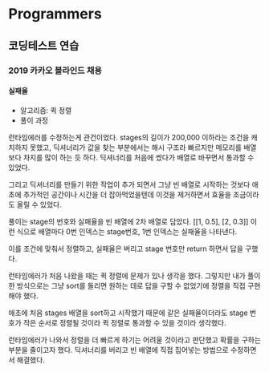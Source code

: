 # Programmers

## 코딩테스트 연습 

### 2019 카카오 블라인드 채용

#### 실패율

- 알고리즘:  퀵 정렬
- 풀이 과정

런타임에러를 수정하는게 관건이었다. stages의 길이가 200,000 이하라는 조건을 캐치하지 못했고, 딕셔너리가 값을 찾는 부분에서는 해시 구조라 빠르지만 메모리를 배열 보다 차지를 많이 하는 듯 하다. 딕셔너리를 처음에 썼다가 배열로 바꾸면서 통과할 수 있었다.

그리고 딕셔너리를 만들기 위한 작업이 추가 되면서 그냥 빈 배열로 시작하는 것보다 애초에 추가적인 공간이나 시간을 더 잡아먹었을텐데 이것을 제거하면서 효율을 조금이라도 올릴 수 있었다.

풀이는 stage의 번호와 실패율을 빈 배열에 2차 배열로 담았다. [[1, 0.5], [2, 0.3]] 이런 식으로 배열마다 0번 인덱스는 stage번호, 1번 인덱스는 실패율을 나타낸다.

이를 조건에 맞춰서 정렬하고, 실패율은 버리고 stage 번호만 return 하면서 답을 구했다.

런타임에러가 처음 나왔을 때는 퀵 정렬에 문제가 있나 생각을 했다. 그렇지만 내가 풀이한 방식으로는 그냥 sort를 돌리면 원하는 데로 답을 구할 수 없었기에 정렬을 직접 구현해야 했다.

애초에 처음 stages 배열을 sort하고 시작했기 때문에 같은 실패율이더라도 stage 번호가 작은 순서로 정렬될 것이라 퀵 정렬로 통과할 수 있을 것이라 생각했다.

런타임에러가 나와서 정렬을 더 빠르게 하기는 어려울 것이라고 판단했고 확률을 구하는 부분을 줄이고자 했다. 딕셔너리를 버리고 빈 배열에 직접 집어넣는 방법으로 수정하면서 해결했다.

